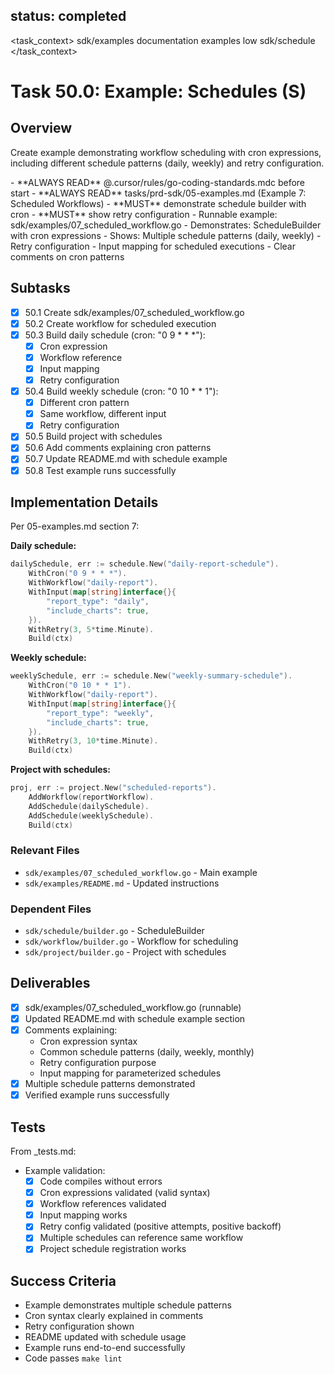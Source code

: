 ## status: completed

<task_context>
<domain>sdk/examples</domain>
<type>documentation</type>
<scope>examples</scope>
<complexity>low</complexity>
<dependencies>sdk/schedule</dependencies>
</task_context>

# Task 50.0: Example: Schedules (S)

## Overview

Create example demonstrating workflow scheduling with cron expressions, including different schedule patterns (daily, weekly) and retry configuration.

<critical>
- **ALWAYS READ** @.cursor/rules/go-coding-standards.mdc before start
- **ALWAYS READ** tasks/prd-sdk/05-examples.md (Example 7: Scheduled Workflows)
- **MUST** demonstrate schedule builder with cron
- **MUST** show retry configuration
</critical>

<requirements>
- Runnable example: sdk/examples/07_scheduled_workflow.go
- Demonstrates: ScheduleBuilder with cron expressions
- Shows: Multiple schedule patterns (daily, weekly)
- Retry configuration
- Input mapping for scheduled executions
- Clear comments on cron patterns
</requirements>

## Subtasks

- [x] 50.1 Create sdk/examples/07_scheduled_workflow.go
- [x] 50.2 Create workflow for scheduled execution
- [x] 50.3 Build daily schedule (cron: "0 9 * * *"):
  - [x] Cron expression
  - [x] Workflow reference
  - [x] Input mapping
  - [x] Retry configuration
- [x] 50.4 Build weekly schedule (cron: "0 10 * * 1"):
  - [x] Different cron pattern
  - [x] Same workflow, different input
  - [x] Retry configuration
- [x] 50.5 Build project with schedules
- [x] 50.6 Add comments explaining cron patterns
- [x] 50.7 Update README.md with schedule example
- [x] 50.8 Test example runs successfully

## Implementation Details

Per 05-examples.md section 7:

**Daily schedule:**
```go
dailySchedule, err := schedule.New("daily-report-schedule").
    WithCron("0 9 * * *").
    WithWorkflow("daily-report").
    WithInput(map[string]interface{}{
        "report_type": "daily",
        "include_charts": true,
    }).
    WithRetry(3, 5*time.Minute).
    Build(ctx)
```

**Weekly schedule:**
```go
weeklySchedule, err := schedule.New("weekly-summary-schedule").
    WithCron("0 10 * * 1").
    WithWorkflow("daily-report").
    WithInput(map[string]interface{}{
        "report_type": "weekly",
        "include_charts": true,
    }).
    WithRetry(3, 10*time.Minute).
    Build(ctx)
```

**Project with schedules:**
```go
proj, err := project.New("scheduled-reports").
    AddWorkflow(reportWorkflow).
    AddSchedule(dailySchedule).
    AddSchedule(weeklySchedule).
    Build(ctx)
```

### Relevant Files

- `sdk/examples/07_scheduled_workflow.go` - Main example
- `sdk/examples/README.md` - Updated instructions

### Dependent Files

- `sdk/schedule/builder.go` - ScheduleBuilder
- `sdk/workflow/builder.go` - Workflow for scheduling
- `sdk/project/builder.go` - Project with schedules

## Deliverables

- [x] sdk/examples/07_scheduled_workflow.go (runnable)
- [x] Updated README.md with schedule example section
- [x] Comments explaining:
  - Cron expression syntax
  - Common schedule patterns (daily, weekly, monthly)
  - Retry configuration purpose
  - Input mapping for parameterized schedules
- [x] Multiple schedule patterns demonstrated
- [x] Verified example runs successfully

## Tests

From _tests.md:

- Example validation:
  - [x] Code compiles without errors
  - [x] Cron expressions validated (valid syntax)
  - [x] Workflow references validated
  - [x] Input mapping works
  - [x] Retry config validated (positive attempts, positive backoff)
  - [x] Multiple schedules can reference same workflow
  - [x] Project schedule registration works

## Success Criteria

- Example demonstrates multiple schedule patterns
- Cron syntax clearly explained in comments
- Retry configuration shown
- README updated with schedule usage
- Example runs end-to-end successfully
- Code passes `make lint`
